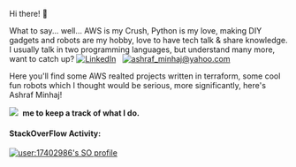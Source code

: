 Hi there! 👋

What to say... well... AWS is my Crush, Python is my love, making DIY gadgets and robots are my hobby, love to have tech talk & share knowledge. I usually talk in two programming languages, but understand many more, want to catch up?
<a href="https://www.linkedin.com/in/ashraf-minhaj/"><img alt="LinkedIn" src="https://img.shields.io/badge/linkedin%20-%230077B5.svg?&style=flat&logo=linkedin&logoColor=white"/></a> &nbsp; <a href="mailto: ashraf_minhaj@yahoo.com"><img alt="ashraf_minhaj@yahoo.com" src="https://img.shields.io/badge/-Email-white" /></a> &nbsp;

Here you'll find some AWS realted projects written in terraform, some cool fun robots which I thought would be serious, more significantly, here's Ashraf Minhaj!

[![](https://img.shields.io/github/followers/ashraf-minhaj?label=follow&style=social)](https://github.com/ashraf-minhaj)&nbsp; **me to keep a track of what I do.** 

#### StackOverFlow Activity:
[![user:17402986's SO profile](https://stackoverflow-readme-profile.johannchopin.fr/profile-small/17402986?theme=dark)](https://stackoverflow.com/users/17402986/ashraf-minhaj) 
<!-- [![user:17402986's ranking for amazon-web-services](https://stackoverflow-readme-profile.johannchopin.fr/tags-league-ranking/amazon-web-services/17402986?theme=dark)](https://stackoverflow-readme-profile.vercel.app/tags-league/amazon-web-services/users/17402986) 
 -->
